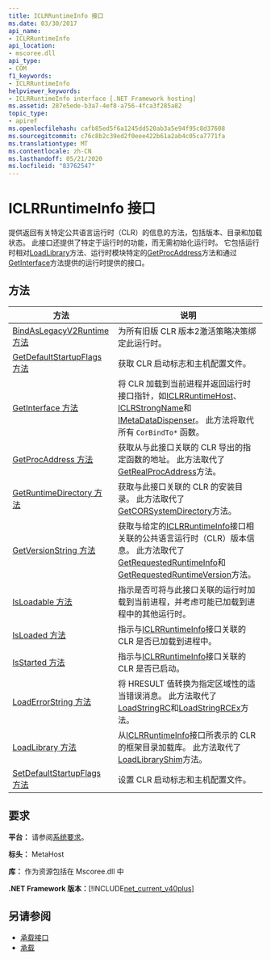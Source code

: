 ```yaml
---
title: ICLRRuntimeInfo 接口
ms.date: 03/30/2017
api_name:
- ICLRRuntimeInfo
api_location:
- mscoree.dll
api_type:
- COM
f1_keywords:
- ICLRRuntimeInfo
helpviewer_keywords:
- ICLRRuntimeInfo interface [.NET Framework hosting]
ms.assetid: 287e5ede-b3a7-4ef8-a756-4fca3f285a82
topic_type:
- apiref
ms.openlocfilehash: cafb85ed5f6a1245dd520ab3a5e94f95c8d37608
ms.sourcegitcommit: c76c8b2c39ed2f0eee422b61a2ab4c05ca7771fa
ms.translationtype: MT
ms.contentlocale: zh-CN
ms.lasthandoff: 05/21/2020
ms.locfileid: "83762547"
---
```

# <a name="iclrruntimeinfo-interface"></a>ICLRRuntimeInfo 接口
提供返回有关特定公共语言运行时（CLR）的信息的方法，包括版本、目录和加载状态。 此接口还提供了特定于运行时的功能，而无需初始化运行时。 它包括运行时相对[LoadLibrary](../../../../docs/framework/unmanaged-api/hosting/iclrruntimeinfo-loadlibrary-method.md)方法、运行时模块特定的[GetProcAddress](../../../../docs/framework/unmanaged-api/hosting/iclrruntimeinfo-getprocaddress-method.md)方法和通过[GetInterface](iclrruntimeinfo-getinterface-method.md)方法提供的运行时提供的接口。  
  
## <a name="methods"></a>方法  
  
|方法|说明|  
|------------|-----------------|  
|[BindAsLegacyV2Runtime 方法](iclrruntimeinfo-bindaslegacyv2runtime-method.md)|为所有旧版 CLR 版本2激活策略决策绑定此运行时。|  
|[GetDefaultStartupFlags 方法](iclrruntimeinfo-getdefaultstartupflags-method.md)|获取 CLR 启动标志和主机配置文件。|  
|[GetInterface 方法](../../../../docs/framework/unmanaged-api/hosting/iclrruntimeinfo-getinterface-method.md)|将 CLR 加载到当前进程并返回运行时接口指针，如[ICLRRuntimeHost](../../../../docs/framework/unmanaged-api/hosting/iclrruntimehost-interface.md)、 [ICLRStrongName](../../../../docs/framework/unmanaged-api/hosting/iclrstrongname-interface.md)和[IMetaDataDispenser](../metadata/imetadatadispenser-interface.md)。 此方法将取代所有 `CorBindTo*` 函数。|  
|[GetProcAddress 方法](../../../../docs/framework/unmanaged-api/hosting/iclrruntimeinfo-getprocaddress-method.md)|获取从与此接口关联的 CLR 导出的指定函数的地址。 此方法取代了[GetRealProcAddress](getrealprocaddress-function.md)方法。|  
|[GetRuntimeDirectory 方法](../../../../docs/framework/unmanaged-api/hosting/iclrruntimeinfo-getruntimedirectory-method.md)|获取与此接口关联的 CLR 的安装目录。 此方法取代了[GetCORSystemDirectory](getcorsystemdirectory-function.md)方法。|  
|[GetVersionString 方法](../../../../docs/framework/unmanaged-api/hosting/iclrruntimeinfo-getversionstring-method.md)|获取与给定的[ICLRRuntimeInfo](../../../../docs/framework/unmanaged-api/hosting/iclrruntimeinfo-interface.md)接口相关联的公共语言运行时（CLR）版本信息。 此方法取代了[GetRequestedRuntimeInfo](../../../../docs/framework/unmanaged-api/hosting/getrequestedruntimeinfo-function.md)和[GetRequestedRuntimeVersion](getrequestedruntimeversion-function.md)方法。|  
|[IsLoadable 方法](iclrruntimeinfo-isloadable-method.md)|指示是否可将与此接口关联的运行时加载到当前进程，并考虑可能已加载到进程中的其他运行时。|  
|[IsLoaded 方法](../../../../docs/framework/unmanaged-api/hosting/iclrruntimeinfo-isloaded-method.md)|指示与[ICLRRuntimeInfo](iclrruntimeinfo-interface.md)接口关联的 CLR 是否已加载到进程中。|  
|[IsStarted 方法](../../../../docs/framework/unmanaged-api/hosting/iclrruntimeinfo-isstarted-method.md)|指示与[ICLRRuntimeInfo](iclrruntimeinfo-interface.md)接口关联的 CLR 是否已启动。|  
|[LoadErrorString 方法](../../../../docs/framework/unmanaged-api/hosting/iclrruntimeinfo-loaderrorstring-method.md)|将 HRESULT 值转换为指定区域性的适当错误消息。 此方法取代了[LoadStringRC](../../../../docs/framework/unmanaged-api/hosting/loadstringrc-function.md)和[LoadStringRCEx](loadstringrcex-function.md)方法。|  
|[LoadLibrary 方法](../../../../docs/framework/unmanaged-api/hosting/iclrruntimeinfo-loadlibrary-method.md)|从[ICLRRuntimeInfo](../../../../docs/framework/unmanaged-api/hosting/iclrruntimeinfo-interface.md)接口所表示的 CLR 的框架目录加载库。 此方法取代了[LoadLibraryShim](loadlibraryshim-function.md)方法。|  
|[SetDefaultStartupFlags 方法](iclrruntimeinfo-setdefaultstartupflags-method.md)|设置 CLR 启动标志和主机配置文件。|  
  
## <a name="requirements"></a>要求  
 **平台：** 请参阅[系统要求](../../get-started/system-requirements.md)。  
  
 **标头：** MetaHost  
  
 **库：** 作为资源包括在 Mscoree.dll 中  
  
 **.NET Framework 版本：**[!INCLUDE[net_current_v40plus](../../../../includes/net-current-v40plus-md.md)]  
  
## <a name="see-also"></a>另请参阅

- [承载接口](hosting-interfaces.md)
- [承载](index.md)

